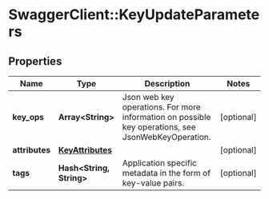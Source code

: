 # SwaggerClient::KeyUpdateParameters

## Properties
Name | Type | Description | Notes
------------ | ------------- | ------------- | -------------
**key_ops** | **Array&lt;String&gt;** | Json web key operations. For more information on possible key operations, see JsonWebKeyOperation. | [optional] 
**attributes** | [**KeyAttributes**](KeyAttributes.md) |  | [optional] 
**tags** | **Hash&lt;String, String&gt;** | Application specific metadata in the form of key-value pairs. | [optional] 


